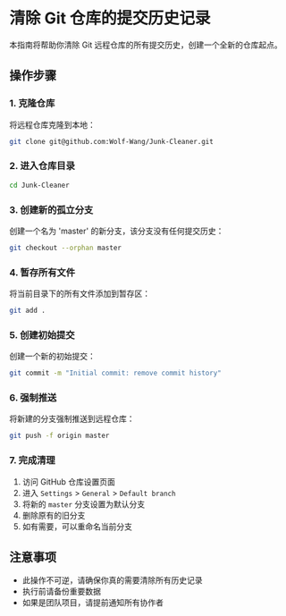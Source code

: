# 清除 Git 仓库的提交历史记录

本指南将帮助你清除 Git 远程仓库的所有提交历史，创建一个全新的仓库起点。

## 操作步骤

### 1. 克隆仓库
将远程仓库克隆到本地：
```bash
git clone git@github.com:Wolf-Wang/Junk-Cleaner.git
```

### 2. 进入仓库目录
```bash
cd Junk-Cleaner
```

### 3. 创建新的孤立分支
创建一个名为 'master' 的新分支，该分支没有任何提交历史：
```bash
git checkout --orphan master
```

### 4. 暂存所有文件
将当前目录下的所有文件添加到暂存区：
```bash
git add .
```

### 5. 创建初始提交
创建一个新的初始提交：
```bash
git commit -m "Initial commit: remove commit history"
```

### 6. 强制推送
将新建的分支强制推送到远程仓库：
```bash
git push -f origin master
```

### 7. 完成清理
1. 访问 GitHub 仓库设置页面
2. 进入 `Settings` > `General` > `Default branch`
3. 将新的 `master` 分支设置为默认分支
4. 删除原有的旧分支
5. 如有需要，可以重命名当前分支

## 注意事项
- 此操作不可逆，请确保你真的需要清除所有历史记录
- 执行前请备份重要数据
- 如果是团队项目，请提前通知所有协作者
